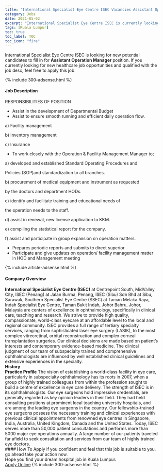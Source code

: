 ```yaml
---
title: "International Specialist Eye Centre ISEC Vacancies Assistant Operation Manager" 
category: Jobs 
date: 2021-05-02 
excerpt: "International Specialist Eye Centre ISEC is currently looking for suitable person to fill in the Assistant Operation Manager which positioned at Kuala Lumpur" 
tags: [Kuala Lumpur] 
toc: true 
toc_label: TOC 
toc_icon: "fire" 
--- 
```


<p>International Specialist Eye Centre ISEC is looking for new potential candidates to fill in for <b>Assistant Operation Manager</b> position. If you currently looking for new healthcare job opportunities and qualified with the job desc, feel free to apply this job.
</p>{% include 300-adsense.html %} 
<div><div><h4>Job Description</h4></div><div><div><span><div><p>RESPONSIBILITIES OF POSITION</p><ul><li>Assist in the development of Departmental Budget</li><li>Assist to ensure smooth running and efficient daily operation flow.</li></ul><p>a) Facility management</p><p>b) Inventory management</p><p>c) Insurance</p><ul><li>To work closely with the Operation &amp; Facility Management Manager to;</li></ul><p>a) developed and established Standard Operating Procedures and</p><p>Policies (SOP)and standardization to all branches.</p><p>b)	procurement of medical equipment and instrument as requested</p><p>by the doctors and department HODs.</p><p>c) identify and facilitate training and educational needs of</p><p>the operation needs to the staff.</p><p>d) assist in renewal, new license application to KKM.</p><p>e) compiling the statistical report for the company.</p><p>f) assist and participate in group expansion on operation matters.</p><ul><li>Prepares periodic reports and submits to direct superior</li><li>Participate and give updates on operation/ facility management matter in HOD and Management meeting</li></ul></div></span></div></div></div> 
{% include article-adsense.html %} 
<div><div><h4>Company Overview</h4></div><div><div><span><div><div>
<div><strong>International Specialist Eye Centre (ISEC)</strong> at Centrepoint South,&#160;MidValley City, ISEC (Penang) at Jalan Burma, Penang, ISEC (Sibu) Sdn Bhd at Sibu, Sarawak, Southern Specialist Eye Centre (SSEC) at Taman Melaka Raya, Indah Specialist Eye Centre, Taman Bukit Indah, Johor Bahru, Johor, Malaysia are centers of excellence in ophthalmology, specifically in clinical care, teaching and research. We strive to provide high quality, compassionate, world-class eyecare at an affordable level to the local and regional community. ISEC provides a full range of tertiary specialty services, ranging from sophisticated laser eye surgery (LASIK), to the most complex vitreoretinal, orbital reconstruction and complex corneal transplantation surgeries. Our clinical decisions are made based on patient&#8217;s interests and contemporary evidence-based medicine. The clinical judgment of our team of subspecialty trained and comprehensive ophthalmologists are influenced by well established clinical guidelines and extensive experiences in the specialty.</div>
</div>
<div><strong>History</strong></div>
<div>
<div><strong>Practice Profile</strong> The vision of establishing a world-class facility in eye care, particularly in subspecialty ophthalmology has its roots in 2007, when a group of highly trained colleagues from within the profession sought to build a centre of excellence in eye care delivery. The strength of ISEC is in its ophthalmologists. Our eye surgeons hold impressive credentials, are generally regarded as key opinion leaders in their field. They had held consulting positions at prominent local teaching university hospitals, and are among the leading eye surgeons in the country. Our fellowship-trained eye surgeons possess the necessary training and clinical experiences with previous clinical appointments from renowned eye centres in Singapore, India, Australia, United Kingdom, Canada and the United States. Today, ISEC serves more than 50,000 patient consultations and performs more than 5000 major eye operations annually. A large number of our patients traveled far afield to seek consultation and services from our team of highly trained eye doctors.</div>
</div></div></span></div></div></div> 
#### How To Apply 
If you confident and feel that this job is suitable to you, go ahead take your action now. <br/> 
Hope you find your dream hospital job in Kuala Lumpur. <br/> 
<a href="https://www.jobstreet.com.my/en/job/assistant-operation-manager-4553608?jobId=jobstreet-my-job-4553608" class="btn btn--warning" target="_blank" rel="nofollow noopenner">Apply Online</a> 
{% include 300-adsense.html %} 